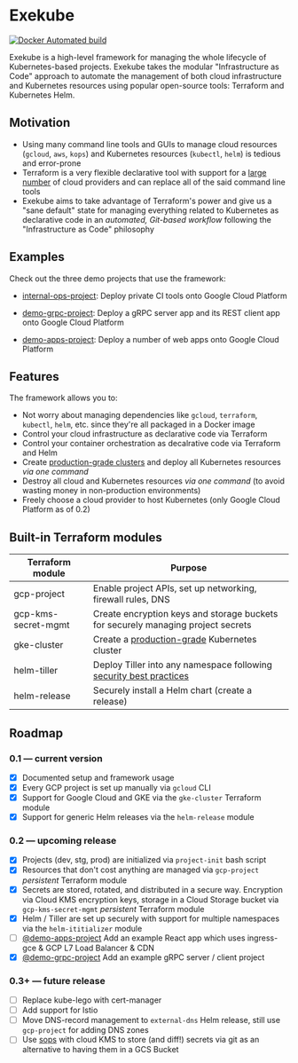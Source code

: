 # Exekube

[![Docker Automated build](https://img.shields.io/badge/hub.docker.com-automated-blue.svg?style=flat-square)](https://hub.docker.com/r/ilyasotkov/exekube/)

Exekube is a high-level framework for managing the whole lifecycle of Kubernetes-based projects. Exekube takes the modular "Infrastructure as Code" approach to automate the management of both cloud infrastructure and Kubernetes resources using popular open-source tools: Terraform and Kubernetes Helm.

## Motivation

- Using many command line tools and GUIs to manage cloud resources (`gcloud`, `aws`, `kops`) and Kubernetes resources (`kubectl`, `helm`) is tedious and error-prone
- Terraform is a very flexible declarative tool with support for a [large number](https://www.terraform.io/docs/providers/index.html) of cloud providers and can replace all of the said command line tools
- Exekube aims to take advantage of Terraform's power and give us a "sane default" state for managing everything related to Kubernetes as declarative code in an *automated, Git-based workflow* following the "Infrastructure as Code" philosophy

## Examples

Check out the three demo projects that use the framework:

- [internal-ops-project](https://github.com/exekube/internal-ops-project): Deploy private CI tools onto Google Cloud Platform

- [demo-grpc-project](https://github.com/exekube/demo-grpc-project): Deploy a gRPC server app and its REST client app onto Google Cloud Platform

- [demo-apps-project](https://github.com/exekube/demo-grpc-project): Deploy a number of web apps onto Google Cloud Platform

## Features

The framework allows you to:

- Not worry about managing dependencies like `gcloud`, `terraform`, `kubectl`, `helm`, etc. since they're all packaged in a Docker image
- Control your cloud infrastructure as declarative code via Terraform
- Control your container orchestration as decalrative code via Terraform and Helm
- Create [production-grade clusters](https://cloud.google.com/solutions/prep-kubernetes-engine-for-prod) and deploy all Kubernetes resources *via one command*
- Destroy all cloud and Kubernetes resources *via one command* (to avoid wasting money in non-production environments)
- Freely choose a cloud provider to host Kubernetes (only Google Cloud Platform as of 0.2)

## Built-in Terraform modules

| Terraform module | Purpose |
| --- | --- |
| gcp-project | Enable project APIs, set up networking, firewall rules, DNS |
| gcp-kms-secret-mgmt | Create encryption keys and storage buckets for securely managing project secrets |
| gke-cluster | Create a [production-grade](https://cloud.google.com/solutions/prep-kubernetes-engine-for-prod) Kubernetes cluster |
| helm-tiller | Deploy Tiller into any namespace following [security best practices](https://github.com/kubernetes/helm/blob/master/docs/securing_installation.md) |
| helm-release | Securely install a Helm chart (create a release) |

## Roadmap

### 0.1 — current version

- [x] Documented setup and framework usage
- [x] Every GCP project is set up manually via `gcloud` CLI
- [x] Support for Google Cloud and GKE via the `gke-cluster` Terraform module
- [x] Support for generic Helm releases via the `helm-release` module

### 0.2 — upcoming release

- [x] Projects (dev, stg, prod) are initialized via `project-init` bash script
- [x] Resources that don't cost anything are managed via `gcp-project` *persistent* Terraform module
- [x] Secrets are stored, rotated, and distributed in a secure way. Encryption via Cloud KMS encryption keys, storage in a Cloud Storage bucket via `gcp-kms-secret-mgmt` *persistent* Terraform module
- [x] Helm / Tiller are set up securely with support for multiple namespaces via the `helm-ititializer` module
- [ ] [@demo-apps-project](https://github.com/exekube/demo-apps-project) Add an example React app which uses ingress-gce & GCP L7 Load Balancer & CDN
- [x] [@demo-grpc-project](https://github.com/exekube/internal-ops-project) Add an example gRPC server / client project

### 0.3+ — future release

- [ ] Replace kube-lego with cert-manager
- [ ] Add support for Istio
- [ ] Move DNS-record management to `external-dns` Helm release, still use `gcp-project` for adding DNS zones
- [ ] Use [sops](https://github.com/mozilla/sops) with cloud KMS to store (and diff!) secrets via git as an alternative to having them in a GCS Bucket
